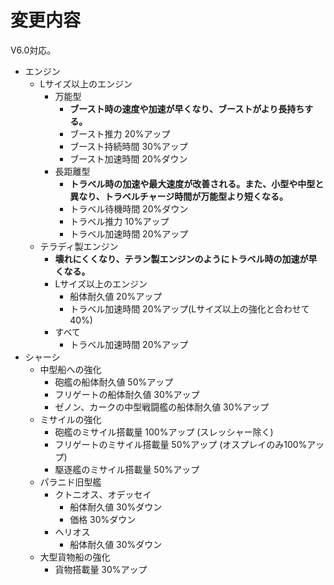 # 変更内容

V6.0対応。

* エンジン
  * Lサイズ以上のエンジン
    * 万能型
      * **ブースト時の速度や加速が早くなり、ブーストがより長持ちする。**
      * ブースト推力 20%アップ
      * ブースト持続時間 30%アップ
      * ブースト加速時間 20%ダウン
    * 長距離型
      * **トラベル時の加速や最大速度が改善される。また、小型や中型と異なり、トラベルチャージ時間が万能型より短くなる。**
      * トラベル待機時間 20%ダウン
      * トラベル推力 10%アップ
      * トラベル加速時間 20%アップ
  * テラディ製エンジン
    * **壊れにくくなり、テラン製エンジンのようにトラベル時の加速が早くなる。**
    * Lサイズ以上のエンジン
      * 船体耐久値 20%アップ
      * トラベル加速時間 20%アップ(Lサイズ以上の強化と合わせて40%)
    * すべて
      * トラベル加速時間 20%アップ
* シャーシ
  * 中型船への強化
    * 砲艦の船体耐久値 50%アップ
    * フリゲートの船体耐久値 30%アップ
    * ゼノン、カークの中型戦闘艦の船体耐久値 30%アップ
  * ミサイルの強化
    * 砲艦のミサイル搭載量 100%アップ (スレッシャー除く)
    * フリゲートのミサイル搭載量 50%アップ (オスプレイのみ100%アップ)
    * 駆逐艦のミサイル搭載量 50%アップ
  * パラニド旧型艦
    * クトニオス、オデッセイ
      * 船体耐久値 30%ダウン
      * 価格 30%ダウン
    * ヘリオス
      * 船体耐久値 30%ダウン
  * 大型貨物船の強化
    * 貨物搭載量 30%アップ
